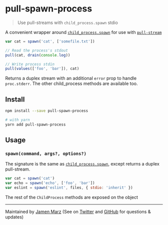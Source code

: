 
# pull-spawn-process

> Use pull-streams with `child_process.spawn` stdio

A convenient wrapper around [`child_process.spawn`]() for use with [`pull-stream`](https://github.com/pull-stream/pull-stream)

```js
var cat = spawn('cat', ['somefile.txt'])

// Read the process's stdout
pull(cat, drain(console.log))

// Write process stdin
pull(values(['foo', 'bar']), cat)
```

Returns a duplex stream with an additional `error` prop to handle `proc.stderr`.  The other child_process methods are available too.

## Install

```sh
npm install --save pull-spawn-process

# with yarn
yarn add pull-spawn-process
```

## Usage

### `spawn(command, args?, options?)`

The signature is the same as [`child_process.spawn`](https://nodejs.org/api/child_process.html#child_process_child_process_spawn_command_args_options), except returns a duplex pull-stream.

```js
var cat = spawn('cat')
var echo = spawn('echo', ['foo', 'bar'])
var eslint = spawn('eslint', files, { stdio: 'inherit' })
```

The rest of the `ChildProcess` methods are exposed on the object

---

Maintained by [Jamen Marz](https://git.io/jamen) (See on [Twitter](https://twitter.com/jamenmarz) and [GitHub](https://github.com/jamen) for questions & updates)

